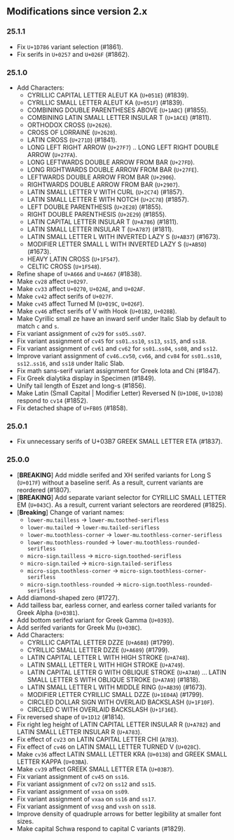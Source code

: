 ## Modifications since version 2.x

### 25.1.1

* Fix `U+1D786` variant selection (#1861).
* Fix serifs in `U+0257` and `U+026F` (#1862).


### 25.1.0

* Add Characters:
  - CYRILLIC CAPITAL LETTER ALEUT KA (`U+051E`) (#1839).
  - CYRILLIC SMALL LETTER ALEUT KA (`U+051F`) (#1839).
  - COMBINING DOUBLE PARENTHESES ABOVE (`U+1ABC`) (#1855).
  - COMBINING LATIN SMALL LETTER INSULAR T (`U+1ACE`) (#1811).
  - ORTHODOX CROSS (`U+2626`).
  - CROSS OF LORRAINE (`U+2628`).
  - LATIN CROSS (`U+271D`) (#1841).
  - LONG LEFT RIGHT ARROW (`U+27F7`) .. LONG LEFT RIGHT DOUBLE ARROW (`U+27FA`).
  - LONG LEFTWARDS DOUBLE ARROW FROM BAR (`U+27FD`).
  - LONG RIGHTWARDS DOUBLE ARROW FROM BAR (`U+27FE`).
  - LEFTWARDS DOUBLE ARROW FROM BAR (`U+2906`).
  - RIGHTWARDS DOUBLE ARROW FROM BAR (`U+2907`).
  - LATIN SMALL LETTER V WITH CURL (`U+2C74`) (#1857).
  - LATIN SMALL LETTER E WITH NOTCH (`U+2C78`) (#1857).
  - LEFT DOUBLE PARENTHESIS (`U+2E28`) (#1855).
  - RIGHT DOUBLE PARENTHESIS (`U+2E29`) (#1855).
  - LATIN CAPITAL LETTER INSULAR T (`U+A786`) (#1811).
  - LATIN SMALL LETTER INSULAR T (`U+A787`) (#1811).
  - LATIN SMALL LETTER L WITH INVERTED LAZY S (`U+AB37`) (#1673).
  - MODIFIER LETTER SMALL L WITH INVERTED LAZY S (`U+AB5D`) (#1673).
  - HEAVY LATIN CROSS (`U+1F547`).
  - CELTIC CROSS (`U+1F548`).
* Refine shape of `U+A666` and `U+A667` (#1838).
* Make `cv28` affect `U+0297`.
* Make `cv33` affect `U+0270`, `U+02AE`, and `U+02AF`.
* Make `cv42` affect serifs of `U+027F`.
* Make `cv45` affect Turned M (`U+019C`, `U+026F`).
* Make `cv46` affect serifs of V with Hook (`U+01B2`, `U+028B`).
* Make Cyrillic small ze have an inward serif under Italic Slab by default to match `c` and `s`.
* Fix variant assignment of `cv29` for `ss05`..`ss07`.
* Fix variant assignment of `cv45` for `ss01`..`ss10`, `ss13`, `ss15`, and `ss18`.
* Fix variant assignment of `cv61` and `cv62` for `ss01`..`ss04`, `ss08`, and `ss12`.
* Improve variant assignment of `cv46`..`cv50`, `cv66`, and `cv84` for `ss01`..`ss10`, `ss12`..`ss16`, and `ss18` under Italic Slab.
* Fix math sans-serif variant assignment for Greek Iota and Chi (#1847).
* Fix Greek dialytika display in Specimen (#1849).
* Unify tail length of Eszet and long-s (#1856).
* Make Latin (Small Capital | Modifier Letter) Reversed N (`U+1D0E`, `U+1D3B`) respond to `cv14` (#1852).
* Fix detached shape of `U+FB05` (#1858).


### 25.0.1

* Fix unnecessary serifs of U+03B7 GREEK SMALL LETTER ETA (#1837).


### 25.0.0

* \[**BREAKING**\] Add middle serifed and XH serifed variants for Long S (`U+017F`) without a baseline serif. As a result, current variants are reordered (#1807).
* \[**BREAKING**\] Add separate variant selector for CYRILLIC SMALL LETTER EM (`U+043C`). As a result, current variant selectors are reordered (#1825).
* \[**Breaking**\] Change of variant names:
  - `lower-mu`.`tailless` → `lower-mu`.`toothed-serifless`
  - `lower-mu`.`tailed` → `lower-mu`.`tailed-serifless`
  - `lower-mu`.`toothless-corner` → `lower-mu`.`toothless-corner-serifless`
  - `lower-mu`.`toothless-rounded` → `lower-mu`.`toothless-rounded-serifless`
  - `micro-sign`.`tailless` → `micro-sign`.`toothed-serifless`
  - `micro-sign`.`tailed` → `micro-sign`.`tailed-serifless`
  - `micro-sign`.`toothless-corner` → `micro-sign`.`toothless-corner-serifless`
  - `micro-sign`.`toothless-rounded` → `micro-sign`.`toothless-rounded-serifless`
* Add diamond-shaped zero (#1727).
* Add tailless bar, earless corner, and earless corner tailed variants for Greek Alpha (`U+03B1`).
* Add bottom serifed variant for Greek Gamma (`U+0393`).
* Add serifed variants for Greek Mu (`U+03BC`).
* Add Characters:
  - CYRILLIC CAPITAL LETTER DZZE (`U+A688`) (#1799).
  - CYRILLIC SMALL LETTER DZZE (`U+A689`) (#1799).
  - LATIN CAPITAL LETTER L WITH HIGH STROKE (`U+A748`).
  - LATIN SMALL LETTER L WITH HIGH STROKE (`U+A749`).
  - LATIN CAPITAL LETTER G WITH OBLIQUE STROKE (`U+A7A0`) ... LATIN SMALL LETTER S WITH OBLIQUE STROKE (`U+A7A9`) (#1818).
  - LATIN SMALL LETTER L WITH MIDDLE RING (`U+AB39`) (#1673).
  - MODIFIER LETTER CYRILLIC SMALL DZZE (`U+1E04A`) (#1799).
  - CIRCLED DOLLAR SIGN WITH OVERLAID BACKSLASH (`U+1F10F`).
  - CIRCLED C WITH OVERLAID BACKSLASH (`U+1F16E`).
* Fix reversed shape of `U+1D12` (#1814).
* Fix right leg height of LATIN CAPITAL LETTER INSULAR R (`U+A782`) and LATIN SMALL LETTER INSULAR R (`U+A783`).
* Fix effect of `cv23` on LATIN CAPITAL LETTER CHI (`A7B3`).
* Fix effect of `cv46` on LATIN SMALL LETTER TURNED V (`U+028C`).
* Make `cv36` affect LATIN SMALL LETTER KRA (`U+0138`) and GREEK SMALL LETTER KAPPA (`U+03BA`).
* Make `cv39` affect GREEK SMALL LETTER ETA (`U+03B7`).
* Fix variant assignment of `cv45` on `ss16`.
* Fix variant assignment of `cv72` on `ss12` and `ss15`.
* Fix variant assignment of `vxsa` on `ss09`.
* Fix variant assignment of `vxaa` on `ss16` and `ss17`.
* Fix variant assignment of `vxsg` and `vxsh` on `ss18`.
* Improve density of quadruple arrows for better legibility at smaller font sizes.
* Make capital Schwa respond to capital C variants (#1829).

